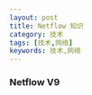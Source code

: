 ```yaml
---
layout: post
title: Netflow 知识
category: 技术
tags: [技术,网络]
keywords: 技术,网络
---
```



### Netflow V9


